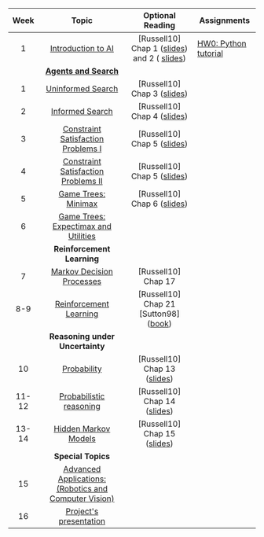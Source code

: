 | Week 	| Topic 	| Optional Reading 	| Assignments 	|
|:-----:	|:------------------------------------------------------------------------:	|:----------------------------------------------------------------------------------------------------------------------------------------------------------------:	|--------------------------	|
| 1 	| [Introduction to AI](/cstopics/artificial-intelligence/introduction_AI) 	| [Russell10] Chap 1 ([slides](http://aima.eecs.berkeley.edu/slides-pdf/chapter01.pdf)) and 2 ( [slides](http://aima.eecs.berkeley.edu/slides-pdf/chapter02.pdf))  	| [HW0: Python tutorial](/cstopics/assets/assignments/introAI/hw0/hw0_pythonIntro.pdf) 	|
|  	| [**Agents and Search**](/cstopics/artificial-intelligence/search/search) 	|  	|  	|
| 1 	| [Uninformed Search](/cstopics/artificial-intelligence/search/unsearch) 	| [Russell10] Chap 3 ([slides](http://aima.eecs.berkeley.edu/slides-pdf/chapter03.pdf)) 	|  	|
| 2 	| [Informed Search](/cstopics/artificial-intelligence/search/insearch) 	| [Russell10] Chap 4 ([slides](http://aima.eecs.berkeley.edu/slides-pdf/chapter04.pdf)) 	|  	|
| 3 	| [Constraint Satisfaction Problems I]() 	| [Russell10] Chap 5 ([slides](http://aima.eecs.berkeley.edu/slides-pdf/chapter05.pdf)) 	|  	|
| 4 	| [Constraint Satisfaction Problems II]() 	| [Russell10] Chap 5 ([slides](http://aima.eecs.berkeley.edu/slides-pdf/chapter05.pdf)) 	|  	|
| 5 	| [Game Trees: Minimax]() 	| [Russell10] Chap 6 ([slides](http://aima.eecs.berkeley.edu/slides-pdf/chapter06.pdf)) 	|  	|
| 6 	| [Game Trees: Expectimax and Utilities]() 	|  	|  	|
|  	| **Reinforcement Learning** 	|  	|  	|
| 7 	| [Markov Decision Processes]() 	| [Russell10] Chap 17 	|  	|
| 8-9 	| [Reinforcement Learning]() 	| [Russell10] Chap 21 [Sutton98] ([book](https://web.stanford.edu/class/psych209/Readings/SuttonBartoIPRLBook2ndEd.pdf)) 	|  	|
|  	| **Reasoning under Uncertainty** 	|  	|  	|
| 10 	| [Probability]() 	| [Russell10] Chap 13 ([slides](http://aima.eecs.berkeley.edu/slides-pdf/chapter13.pdf)) 	|  	|
| 11-12 	| [Probabilistic reasoning]() 	| [Russell10] Chap 14 ([slides](http://aima.eecs.berkeley.edu/slides-pdf/chapter14.pdf)) 	|  	|
| 13-14 	| [Hidden Markov Models]() 	| [Russell10] Chap 15 ([slides](http://aima.eecs.berkeley.edu/slides-pdf/chapter15.pdf)) 	|  	|
|  	| **Special Topics** 	|  	|  	|
| 15 	| [Advanced Applications: (Robotics and Computer Vision)]() 	|  	|  	|
| 16 	| [Project's presentation]() 	|  	|  	|
